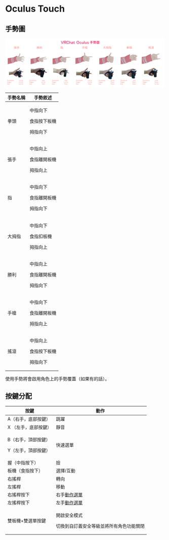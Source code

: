 # Oculus Touch

## 手勢圖 <a href="#hand-pose-chart" id="hand-pose-chart"></a>

![](../../.gitbook/assets/3c8e9ff-VRChat-Oculus-Controls.png)

| 手勢名稱 | 手勢敘述                                |
| ---- | ----------------------------------- |
| 拳頭   | <p>中指向下</p><p>食指按下板機</p><p>拇指向下</p> |
| 張手   | <p>中指向上</p><p>食指離開板機</p><p>拇指向上</p> |
| 指    | <p>中指向下</p><p>食指離開板機</p><p>拇指向下</p> |
| 大拇指  | <p>中指向下</p><p>食指扣板機</p><p>拇指向上</p>  |
| 勝利   | <p>中指向上</p><p>食指離開板機</p><p>拇指向下</p> |
| 手槍   | <p>中指向下</p><p>食指離開板機</p><p>拇指向上</p> |
| 搖滾   | <p>中指向上</p><p>食指按下板機</p><p>拇指向下</p> |

使用手勢將會啟用角色上的手勢覆蓋（如果有的話）。

## 按鍵分配 <a href="#button-assignments" id="button-assignments"></a>

| 按鍵                                 | 動作                                                           |
| ---------------------------------- | ------------------------------------------------------------ |
| A（右手，底部按鍵）                         | 跳躍                                                           |
| X （左手，底部按鍵）                        | 靜音                                                           |
| <p>B（右手，頂部按鍵）</p><p>Y（左手，頂部按鍵）</p> | 快速選單                                                         |
| 握（中指按下）                            | 撿                                                            |
| 板機（食指按下）                           | 選擇/互動                                                        |
| 右搖桿                                | 轉向                                                           |
| 左搖桿                                | 移動                                                           |
| 右搖桿按下                              | 右手[動作選單](https://docs.vrchat.com/v2021.3.2/docs/action-menu) |
| 左搖桿按下                              | 左手[動作選單](https://docs.vrchat.com/v2021.3.2/docs/action-menu) |
| 雙板機+雙選單按鍵                          | <p>開啟安全模式</p><p>切換到自訂義安全等級並將所有角色功能關閉</p>                     |
